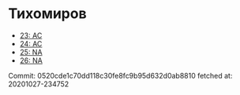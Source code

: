 # Тихомиров
- [23: AC](23.md)
- [24: AC](24.md)
- [25: NA](25.md)
- [26: NA](26.md)

Commit: 0520cde1c70dd118c30fe8fc9b95d632d0ab8810
 fetched at: 20201027-234752
